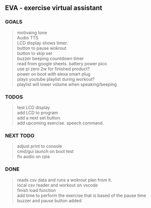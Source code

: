 ## EVA - exercise virtual assistant

### GOALS
>motivaing tone   
Audio TTS  
LCD display shows timer.  
button to pause wokrout  
button to skip set  
buzzer beeping countdown timer  
read from google sheets. 
battery power pico   
use pi zero 2w for finished product?   
power on boot with alexa smart plug   
plays youtube playlist during workout?   
playlist will lower volume when speaking/beeping   

### TODOS
>test LCD display  
add LCD to program  
add a next set button.  
add upcoming exercise. speech command.  

### NEXT TODO
>adjust print to console   
cmd/gui launch on boot test   
fix audio on rpia


### DONE
> reads csv data and runs a wokrout plan from it.   
local csv reader and workout on  vscode    
finish load function    
add time to perform the exercise that is based of the pause time   
buzzer and pause button added   

